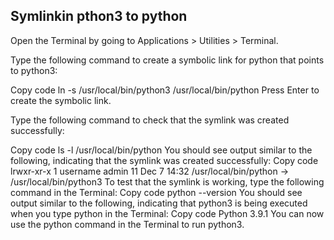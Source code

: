 ## Symlinkin pthon3 to python

Open the Terminal by going to Applications > Utilities > Terminal.

Type the following command to create a symbolic link for python that points to python3:

Copy code
ln -s /usr/local/bin/python3 /usr/local/bin/python
Press Enter to create the symbolic link.

Type the following command to check that the symlink was created successfully:

Copy code
ls -l /usr/local/bin/python
You should see output similar to the following, indicating that the symlink was created successfully:
Copy code
lrwxr-xr-x  1 username  admin  11 Dec 7 14:32 /usr/local/bin/python -> /usr/local/bin/python3
To test that the symlink is working, type the following command in the Terminal:
Copy code
python --version
You should see output similar to the following, indicating that python3 is being executed when you type python in the Terminal:
Copy code
Python 3.9.1
You can now use the python command in the Terminal to run python3.
